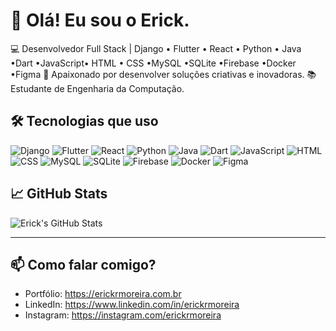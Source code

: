 # 👋 Olá! Eu sou o Erick.

💻 Desenvolvedor Full Stack | Django • Flutter • React • Python • Java •Dart •JavaScript• HTML • CSS •MySQL •SQLite •Firebase •Docker •Figma
🚀 Apaixonado por desenvolver soluções criativas e inovadoras.
📚 Estudante de Engenharia da Computação.

## 🛠️ Tecnologias que uso

![Django](https://img.shields.io/badge/-Django-092E20?style=flat&logo=django&logoColor=white)
![Flutter](https://img.shields.io/badge/-Flutter-02569B?style=flat&logo=flutter&logoColor=white)
![React](https://img.shields.io/badge/-React-61DAFB?style=flat&logo=react&logoColor=black)
![Python](https://img.shields.io/badge/-Python-3776AB?style=flat&logo=python&logoColor=white)
![Java](https://img.shields.io/badge/-Java-007396?style=flat&logo=java&logoColor=white)
![Dart](https://img.shields.io/badge/-Dart-0175C2?style=flat&logo=dart&logoColor=white)
![JavaScript](https://img.shields.io/badge/-JavaScript-F7DF1E?style=flat&logo=javascript&logoColor=black)
![HTML](https://img.shields.io/badge/-HTML5-E34F26?style=flat&logo=html5&logoColor=white)
![CSS](https://img.shields.io/badge/-CSS3-1572B6?style=flat&logo=css3&logoColor=white)
![MySQL](https://img.shields.io/badge/-MySQL-4479A1?style=flat&logo=mysql&logoColor=white)
![SQLite](https://img.shields.io/badge/-SQLite-003B57?style=flat&logo=sqlite&logoColor=white)
![Firebase](https://img.shields.io/badge/-Firebase-FFCA28?style=flat&logo=firebase&logoColor=black)
![Docker](https://img.shields.io/badge/-Docker-2496ED?style=flat&logo=docker&logoColor=white)
![Figma](https://img.shields.io/badge/-Figma-F24E1E?style=flat&logo=figma&logoColor=white)

## 📈 GitHub Stats

![Erick's GitHub Stats](https://github-readme-stats.vercel.app/api?username=Erickrmoreira&show_icons=true&theme=default)

---

## 📫 Como falar comigo?

- Portfólio: https://erickrmoreira.com.br
- LinkedIn: https://www.linkedin.com/in/erickrmoreira
- Instagram: https://instagram.com/erickrmoreira
